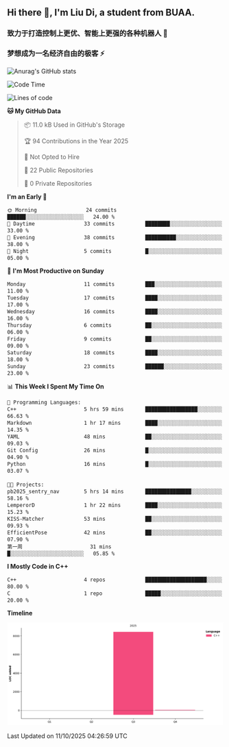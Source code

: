 ## Hi there 👋, I'm Liu Di, a student from BUAA.

### 致力于打造控制上更优、智能上更强的各种机器人 :robot:

### 梦想成为一名经济自由的极客 :zap:

![Anurag's GitHub stats](https://github-readme-stats.vercel.app/api?username=LemperorD)

<!--START_SECTION:waka-->
![Code Time](http://img.shields.io/badge/Code%20Time-36%20hrs%2037%20mins-blue)

![Lines of code](https://img.shields.io/badge/From%20Hello%20World%20I%27ve%20Written-8.4%20thousand%20lines%20of%20code-blue)

**🐱 My GitHub Data** 

> 📦 11.0 kB Used in GitHub's Storage 
 > 
> 🏆 94 Contributions in the Year 2025
 > 
> 🚫 Not Opted to Hire
 > 
> 📜 22 Public Repositories 
 > 
> 🔑 0 Private Repositories 
 > 
**I'm an Early 🐤** 

```text
🌞 Morning                24 commits          ██████░░░░░░░░░░░░░░░░░░░   24.00 % 
🌆 Daytime                33 commits          ████████░░░░░░░░░░░░░░░░░   33.00 % 
🌃 Evening                38 commits          ██████████░░░░░░░░░░░░░░░   38.00 % 
🌙 Night                  5 commits           █░░░░░░░░░░░░░░░░░░░░░░░░   05.00 % 
```
📅 **I'm Most Productive on Sunday** 

```text
Monday                   11 commits          ███░░░░░░░░░░░░░░░░░░░░░░   11.00 % 
Tuesday                  17 commits          ████░░░░░░░░░░░░░░░░░░░░░   17.00 % 
Wednesday                16 commits          ████░░░░░░░░░░░░░░░░░░░░░   16.00 % 
Thursday                 6 commits           ██░░░░░░░░░░░░░░░░░░░░░░░   06.00 % 
Friday                   9 commits           ██░░░░░░░░░░░░░░░░░░░░░░░   09.00 % 
Saturday                 18 commits          ████░░░░░░░░░░░░░░░░░░░░░   18.00 % 
Sunday                   23 commits          ██████░░░░░░░░░░░░░░░░░░░   23.00 % 
```


📊 **This Week I Spent My Time On** 

```text
💬 Programming Languages: 
C++                      5 hrs 59 mins       █████████████████░░░░░░░░   66.63 % 
Markdown                 1 hr 17 mins        ████░░░░░░░░░░░░░░░░░░░░░   14.35 % 
YAML                     48 mins             ██░░░░░░░░░░░░░░░░░░░░░░░   09.03 % 
Git Config               26 mins             █░░░░░░░░░░░░░░░░░░░░░░░░   04.90 % 
Python                   16 mins             █░░░░░░░░░░░░░░░░░░░░░░░░   03.07 % 

🐱‍💻 Projects: 
pb2025_sentry_nav        5 hrs 14 mins       ███████████████░░░░░░░░░░   58.16 % 
LemperorD                1 hr 22 mins        ████░░░░░░░░░░░░░░░░░░░░░   15.23 % 
KISS-Matcher             53 mins             ██░░░░░░░░░░░░░░░░░░░░░░░   09.93 % 
EfficientPose            42 mins             ██░░░░░░░░░░░░░░░░░░░░░░░   07.90 % 
第一周                      31 mins             █░░░░░░░░░░░░░░░░░░░░░░░░   05.85 % 
```

**I Mostly Code in C++** 

```text
C++                      4 repos             ████████████████████░░░░░   80.00 % 
C                        1 repo              █████░░░░░░░░░░░░░░░░░░░░   20.00 % 
```



**Timeline**

![Lines of Code chart](https://raw.githubusercontent.com/LemperorD/LemperorD/main/assets/bar_graph.png)


 Last Updated on 11/10/2025 04:26:59 UTC
<!--END_SECTION:waka-->


<!--
**LemperorD/LemperorD** is a ✨ _special_ ✨ repository because its `README.md` (this file) appears on your GitHub profile.

Here are some ideas to get you started:

- 🔭 I’m currently working on ...
- 🌱 I’m currently learning ...
- 👯 I’m looking to collaborate on ...
- 🤔 I’m looking for help with ...
- 💬 Ask me about ...
- 📫 How to reach me: ...
- 😄 Pronouns: ...
- ⚡ Fun fact: ...
-->
